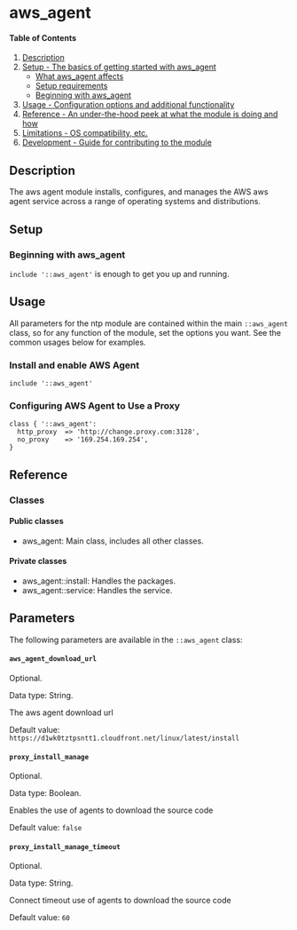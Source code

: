 # aws_agent

#### Table of Contents

1. [Description](#description)
1. [Setup - The basics of getting started with aws_agent](#setup)
    * [What aws_agent affects](#what-aws_agent-affects)
    * [Setup requirements](#setup-requirements)
    * [Beginning with aws_agent](#beginning-with-aws_agent)
1. [Usage - Configuration options and additional functionality](#usage)
1. [Reference - An under-the-hood peek at what the module is doing and how](#reference)
1. [Limitations - OS compatibility, etc.](#limitations)
1. [Development - Guide for contributing to the module](#development)

## Description

The aws agent module installs, configures, and manages the AWS aws agent service across a range of operating systems and distributions.

## Setup

### Beginning with aws_agent

`include '::aws_agent'` is enough to get you up and running.

## Usage

All parameters for the ntp module are contained within the main `::aws_agent` class, so for any function of the module, set the options you want. See the common usages below for examples.

### Install and enable AWS Agent

```puppet
include '::aws_agent'
```

### Configuring AWS Agent to Use a Proxy

```puppet
class { '::aws_agent':
  http_proxy  => 'http://change.proxy.com:3128',
  no_proxy    => '169.254.169.254',
}
```

## Reference

### Classes

#### Public classes

* aws_agent: Main class, includes all other classes.

#### Private classes

* aws_agent::install: Handles the packages.
* aws_agent::service: Handles the service.

## Parameters

The following parameters are available in the `::aws_agent` class:

#### `aws_agent_download_url`

Optional.

Data type: String.

The aws agent download url

Default value: `https://d1wk0tztpsntt1.cloudfront.net/linux/latest/install`

#### `proxy_install_manage`

Optional.

Data type: Boolean.

Enables the use of agents to download the source code

Default value: `false`

#### `proxy_install_manage_timeout`

Optional.

Data type: String.

Connect timeout use of agents to download the source code

Default value: `60`
